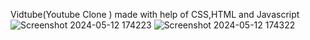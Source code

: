 Vidtube(Youtube Clone ) made with help of CSS,HTML and Javascript
![Screenshot 2024-05-12 174223](https://github.com/haritbatra14/Vidtube-youtube-clone/assets/152847647/f14e2e51-07ad-43e5-84df-42575b01664e)
![Screenshot 2024-05-12 174322](https://github.com/haritbatra14/Vidtube-youtube-clone/assets/152847647/a6859ffa-887a-46b7-89b1-53c145418699)
